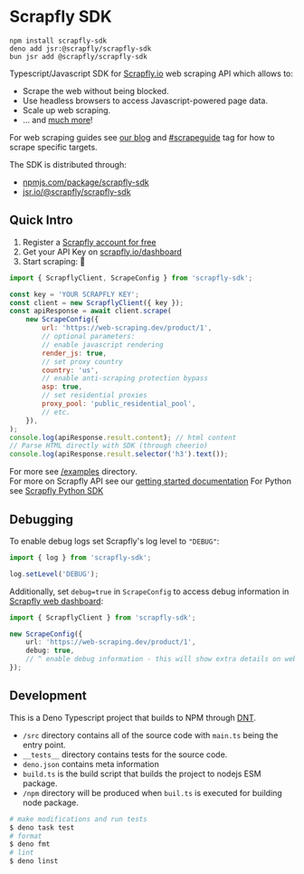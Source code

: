 # Scrapfly SDK

`npm install scrapfly-sdk`  
`deno add jsr:@scrapfly/scrapfly-sdk`  
`bun jsr add @scrapfly/scrapfly-sdk`  

Typescript/Javascript SDK for [Scrapfly.io](https://scrapfly.io/) web scraping API which allows to:

-   Scrape the web without being blocked.
-   Use headless browsers to access Javascript-powered page data.
-   Scale up web scraping.
-   ... and [much more](https://scrapfly.io/docs/scrape-api/getting-started)!

For web scraping guides see [our blog](https://scrapfly.io/blog/) and [#scrapeguide](https://scrapfly.io/blog/tag/scrapeguide/) tag for how to scrape specific targets.

The SDK is distributed through:
- [npmjs.com/package/scrapfly-sdk](https://www.npmjs.com/package/scrapfly-sdk)
- [jsr.io/@scrapfly/scrapfly-sdk](https://jsr.io/@scrapfly/scrapfly-sdk)

## Quick Intro

1. Register a [Scrapfly account for free](https://scrapfly.io/register)
2. Get your API Key on [scrapfly.io/dashboard](https://scrapfly.io/dashboard)
3. Start scraping: 🚀

```javascript
import { ScrapflyClient, ScrapeConfig } from 'scrapfly-sdk';

const key = 'YOUR SCRAPFLY KEY';
const client = new ScrapflyClient({ key });
const apiResponse = await client.scrape(
    new ScrapeConfig({
        url: 'https://web-scraping.dev/product/1',
        // optional parameters:
        // enable javascript rendering
        render_js: true,
        // set proxy country
        country: 'us',
        // enable anti-scraping protection bypass
        asp: true,
        // set residential proxies
        proxy_pool: 'public_residential_pool',
        // etc.
    }),
);
console.log(apiResponse.result.content); // html content
// Parse HTML directly with SDK (through cheerio)
console.log(apiResponse.result.selector('h3').text());
```

For more see [/examples](/examples/) directory.  
For more on Scrapfly API see our [getting started documentation](https://scrapfly.io/docs/scrape-api/getting-started)
For Python see [Scrapfly Python SDK](https://github.com/scrapfly/python-scrapfly)

## Debugging

To enable debug logs set Scrapfly's log level to `"DEBUG"`:

```javascript
import { log } from 'scrapfly-sdk';

log.setLevel('DEBUG');
```

Additionally, set `debug=true` in `ScrapeConfig` to access debug information in [Scrapfly web dashboard](https://scrapfly.io/dashboard):

```typescript
import { ScrapflyClient } from 'scrapfly-sdk';

new ScrapeConfig({
    url: 'https://web-scraping.dev/product/1',
    debug: true,
    // ^ enable debug information - this will show extra details on web dashboard
});
```

## Development

This is a Deno Typescript project that builds to NPM through [DNT](https://github.com/denoland/dnt).

- `/src` directory contains all of the source code with `main.ts` being the entry point.
- `__tests__` directory contains tests for the source code.
- `deno.json` contains meta information
- `build.ts` is the build script that builds the project to nodejs ESM package.
- `/npm` directory will be produced when `buil.ts` is executed for building node package.

```bash
# make modifications and run tests
$ deno task test
# format
$ deno fmt
# lint
$ deno linst
```